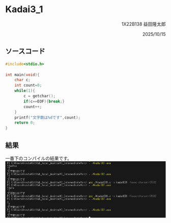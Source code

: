 # Kadai3_1

<div style="text-align:right">
1X22B138 益田隆太郎

2025/10/15
</div>

## ソースコード

```c
#include<stdio.h>

int main(void){
    char c;
    int count=0;
    while(1){
        c = getchar();
        if(c==EOF){break;}
        count++;
    }
    printf("文字数は%dです",count);
    return 0;
}
```
## 結果
一番下のコンパイルの結果です。
![alt text](../images/kadai3_1.png)

